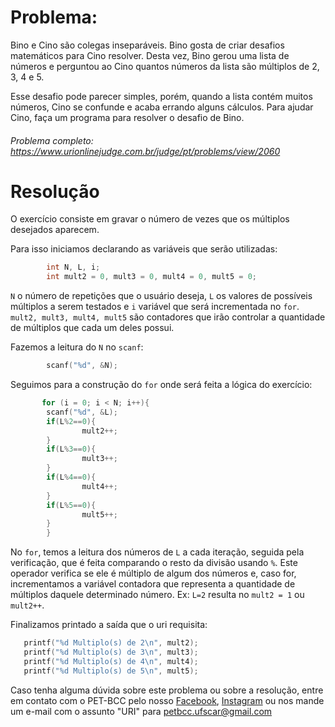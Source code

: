 # Problema:

Bino e Cino são colegas inseparáveis. Bino gosta de criar desafios matemáticos para Cino resolver. Desta vez, Bino gerou uma lista de números e perguntou ao Cino quantos números da lista são múltiplos de 2, 3, 4 e 5.

Esse desafio pode parecer simples, porém, quando a lista contém muitos números, Cino se confunde e acaba errando alguns cálculos. Para ajudar Cino, faça um programa para resolver o desafio de Bino.

###### Problema completo: https://www.urionlinejudge.com.br/judge/pt/problems/view/2060

# Resolução

O exercício consiste em gravar o número de vezes que os múltiplos desejados aparecem.

Para isso iniciamos declarando as variáveis que serão utilizadas:

```c
        int N, L, i;
        int mult2 = 0, mult3 = 0, mult4 = 0, mult5 = 0;
```
`N` o número de repetições que o usuário deseja, `L` os valores de possíveis múltiplos a serem testados e `i` variável que será incrementada no `for`.
`mult2, mult3, mult4, mult5` são contadores que irão controlar a quantidade de múltiplos que cada um deles possui.

Fazemos a leitura do `N` no `scanf`:

```c
        scanf("%d", &N);
```

Seguimos para a construção do `for` onde será feita a lógica do exercício:

```c
       for (i = 0; i < N; i++){
        scanf("%d", &L);
        if(L%2==0){
                mult2++;
        }
        if(L%3==0){
                mult3++;
        }
        if(L%4==0){
                mult4++;
        }
        if(L%5==0){
                mult5++;
        }   
        }
```
No `for`, temos a leitura dos números de `L` a cada iteração, seguida pela verificação, que é feita comparando o resto da divisão usando `%`. Este operador verifica se ele é múltiplo de algum dos números e, caso for, incrementamos a variável contadora que representa a quantidade de múltiplos daquele determinado número.
Ex: `L=2` resulta no `mult2 = 1` ou `mult2++`.

Finalizamos printado a saída que o uri requisita:

```c
   printf("%d Multiplo(s) de 2\n", mult2);
   printf("%d Multiplo(s) de 3\n", mult3);
   printf("%d Multiplo(s) de 4\n", mult4);
   printf("%d Multiplo(s) de 5\n", mult5);

```


Caso tenha alguma dúvida sobre este problema ou sobre a resolução, entre em contato com o PET-BCC pelo nosso
[Facebook](https://www.facebook.com/petbcc/),
[Instagram](https://www.instagram.com/petbcc.ufscar/)
ou nos mande um e-mail com o assunto "URI" para petbcc.ufscar@gmail.com